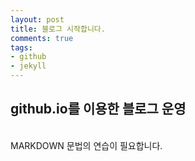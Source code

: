 ```yaml
---
layout: post
title: 블로그 시작합니다.
comments: true
tags:
- github
- jekyll
---
```


## github.io를 이용한 블로그 운영
<br/>
MARKDOWN 문법의 연습이 필요합니다.